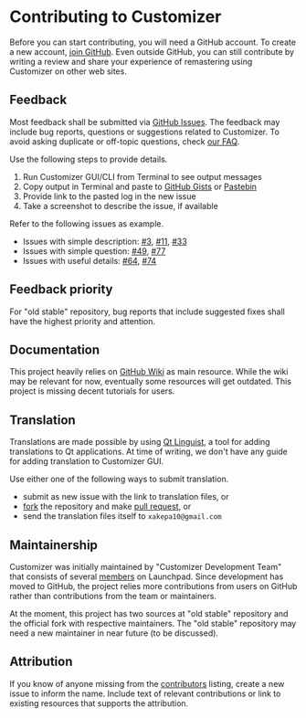 Contributing to Customizer
==========================

Before you can start contributing, you will need a GitHub account.
To create a new account, [join GitHub]. Even outside GitHub, you can
still contribute by writing a review and share your experience of
remastering using Customizer on other web sites.

Feedback
--------

Most feedback shall be submitted via [GitHub Issues]. The feedback may
include bug reports, questions or suggestions related to Customizer.
To avoid asking duplicate or off-topic questions, check [our FAQ].

Use the following steps to provide details.

1. Run Customizer GUI/CLI from Terminal to see output messages
2. Copy output in Terminal and paste to [GitHub Gists] or [Pastebin]
3. Provide link to the pasted log in the new issue
4. Take a screenshot to describe the issue, if available

Refer to the following issues as example.

* Issues with simple description: [#3], [#11], [#33]
* Issues with simple question: [#49], [#77]
* Issues with useful details: [#64], [#74]

Feedback priority
-----------------

For "old stable" repository, bug reports that include suggested fixes
shall have the highest priority and attention.

Documentation
-------------

This project heavily relies on [GitHub Wiki] as main resource. While
the wiki may be relevant for now, eventually some resources will get
outdated. This project is missing decent tutorials for users.

Translation
-----------

Translations are made possible by using [Qt Linguist], a tool for
adding translations to Qt applications. At time of writing, we don't
have any guide for adding translation to Customizer GUI.

Use either one of the following ways to submit translation.

* submit as new issue with the link to translation files, or
* [fork] the repository and make [pull request], or
* send the translation files itself to `xakepa10@gmail.com`

Maintainership
--------------

Customizer was initially maintained by "Customizer Development Team"
that consists of several [members] on Launchpad. Since development has
moved to GitHub, the project relies more contributions from users on
GitHub rather than contributions from the team or maintainers.

At the moment, this project has two sources at "old stable" repository
and the official fork with respective maintainers. The "old stable"
repository may need a new maintainer in near future (to be discussed).

Attribution
-----------

If you know of anyone missing from the [contributors] listing, create
a new issue to inform the name. Include text of relevant contributions
or link to existing resources that supports the attribution.


[join GitHub]: https://github.com/join
[GitHub Issues]: ../../issues
[our FAQ]: ../../wiki/FAQ
[GitHub Gists]: https://gist.github.com/
[Pastebin]: http://pastebin.com/
[#3]: ../../issues/3
[#11]: ../../issues/11
[#33]: ../../issues/33
[#49]: ../../issues/49
[#77]: ../../issues/77
[#64]: ../../issues/64
[#74]: ../../issues/74
[GitHub Wiki]: ../../wiki
[Qt Linguist]: http://doc.qt.io/qt-4.8/linguist-manual.html
[fork]: https://help.github.com/articles/fork-a-repo/
[pull request]: https://help.github.com/articles/using-pull-requests/
[members]: https://launchpad.net/~customizer-dev-team/+members
[contributors]: data/contributors
